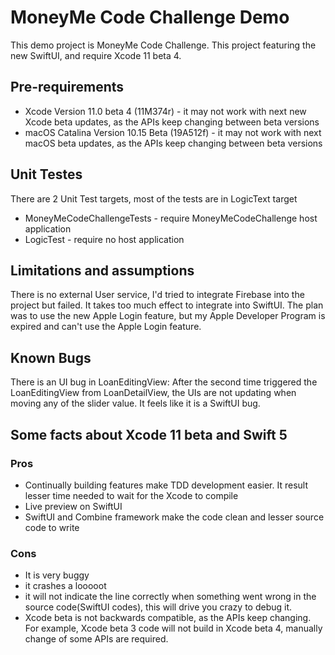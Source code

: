 #  MoneyMe Code Challenge Demo

This demo project is MoneyMe Code Challenge. This project featuring the new SwiftUI, and require Xcode 11 beta 4.

## Pre-requirements
* Xcode Version 11.0 beta 4 (11M374r) - it may not work with next new Xcode beta updates, as the APIs keep changing between beta versions
* macOS Catalina Version 10.15 Beta (19A512f) - it may not work with next macOS beta updates, as the APIs keep changing between beta versions

## Unit Testes
There are 2 Unit Test targets, most of the tests are in LogicText target
* MoneyMeCodeChallengeTests - require MoneyMeCodeChallenge host application
* LogicTest - require no host application

## Limitations and assumptions
There is no external User service, I'd tried to integrate Firebase into the project but failed. It takes too much effect to integrate into SwiftUI. 
The plan was to use the new Apple Login feature, but my Apple Developer Program is expired and can't use the Apple Login feature. 

## Known Bugs
There is an UI bug in LoanEditingView: After the second time triggered the LoanEditingView from LoanDetailView, the UIs are not updating when moving any of the slider value. It feels like it is a SwiftUI bug. 

## Some facts about Xcode 11 beta and Swift 5
### Pros
* Continually building features make TDD development easier. It result lesser time needed to wait for the Xcode to compile
* Live preview on SwiftUI
* SwiftUI and Combine framework make the code clean and lesser source code to write

### Cons
* It is very buggy
* it crashes a looooot
* it will not indicate the line correctly when something went wrong in the source code(SwiftUI codes), this will drive you crazy to debug it.
* Xcode beta is not backwards compatible, as the APIs keep changing. For example, Xcode beta 3 code will not build in Xcode beta 4, manually change of some APIs are required.
